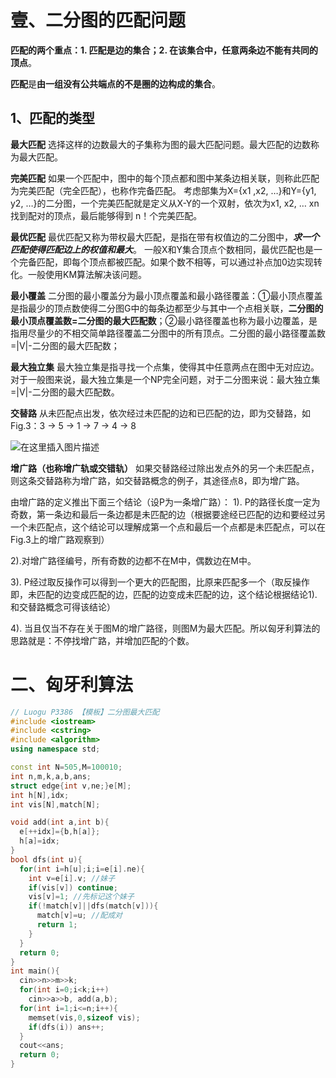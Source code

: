 # 壹、二分图的匹配问题

**匹配的两个重点：1. 匹配是边的集合；2. 在该集合中，任意两条边不能有共同的顶点**。

**匹配**是**由一组没有公共端点的不是圈的边构成的集合**。

## 1、匹配的类型

 **最大匹配**
选择这样的边数最大的子集称为图的最大匹配问题。最大匹配的边数称为最大匹配。

**完美匹配**
如果一个匹配中，图中的每个顶点都和图中某条边相关联，则称此匹配为完美匹配（完全匹配），也称作完备匹配。
考虑部集为X={x1 ,x2, …}和Y={y1, y2, …}的二分图，一个完美匹配就是定义从X-Y的一个双射，依次为x1, x2, … xn找到配对的顶点，最后能够得到 n！个完美匹配。

**最优匹配**
最优匹配又称为带权最大匹配，是指在带有权值边的二分图中，***求一个匹配使得匹配边上的权值和最大***。
一般X和Y集合顶点个数相同，最优匹配也是一个完备匹配，即每个顶点都被匹配。如果个数不相等，可以通过补点加0边实现转化。一般使用KM算法解决该问题。

**最小覆盖**
二分图的最小覆盖分为最小顶点覆盖和最小路径覆盖：①最小顶点覆盖是指最少的顶点数使得二分图G中的每条边都至少与其中一个点相关联，**二分图的最小顶点覆盖数=二分图的最大匹配数**；②最小路径覆盖也称为最小边覆盖，是指用尽量少的不相交简单路径覆盖二分图中的所有顶点。二分图的最小路径覆盖数=|V|-二分图的最大匹配数；

**最大独立集**
最大独立集是指寻找一个点集，使得其中任意两点在图中无对应边。对于一般图来说，最大独立集是一个NP完全问题，对于二分图来说：最大独立集=|V|-二分图的最大匹配数。

**交替路**
从未匹配点出发，依次经过未匹配的边和已匹配的边，即为交替路，如Fig.3：3 -> 5 -> 1 -> 7 -> 4 -> 8

![在这里插入图片描述](https://img-blog.csdnimg.cn/20200919152447831.png#pic_center)

**增广路（也称增广轨或交错轨）**
如果交替路经过除出发点外的另一个未匹配点，则这条交替路称为增广路，如交替路概念的例子，其途径点8，即为增广路。

由增广路的定义推出下面三个结论（设P为一条增广路）：
1). P的路径长度一定为奇数，第一条边和最后一条边都是未匹配的边（根据要途经已匹配的边和要经过另一个未匹配点，这个结论可以理解成第一个点和最后一个点都是未匹配点，可以在Fig.3上的增广路观察到）

2).对增广路径编号，所有奇数的边都不在M中，偶数边在M中。

3). P经过取反操作可以得到一个更大的匹配图，比原来匹配多一个（取反操作即，未匹配的边变成匹配的边，匹配的边变成未匹配的边，这个结论根据结论1).和交替路概念可得该结论）

4). 当且仅当不存在关于图M的增广路径，则图M为最大匹配。所以匈牙利算法的思路就是：不停找增广路，并增加匹配的个数。

# 二、匈牙利算法

```cpp
// Luogu P3386 【模板】二分图最大匹配
#include <iostream>
#include <cstring>
#include <algorithm>
using namespace std;

const int N=505,M=100010;
int n,m,k,a,b,ans;
struct edge{int v,ne;}e[M];
int h[N],idx;
int vis[N],match[N];

void add(int a,int b){
  e[++idx]={b,h[a]};
  h[a]=idx;
}
bool dfs(int u){
  for(int i=h[u];i;i=e[i].ne){
    int v=e[i].v; //妹子
    if(vis[v]) continue;
    vis[v]=1; //先标记这个妹子
    if(!match[v]||dfs(match[v])){
      match[v]=u; //配成对
      return 1;
    }
  }
  return 0;
}
int main(){
  cin>>n>>m>>k;
  for(int i=0;i<k;i++)
    cin>>a>>b, add(a,b);
  for(int i=1;i<=n;i++){
    memset(vis,0,sizeof vis);
    if(dfs(i)) ans++;
  }
  cout<<ans;
  return 0;
}
```

